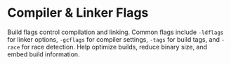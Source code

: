 # Compiler & Linker Flags

Build flags control compilation and linking. Common flags include `-ldflags` for linker options, `-gcflags` for compiler settings, `-tags` for build tags, and `-race` for race detection. Help optimize builds, reduce binary size, and embed build information.